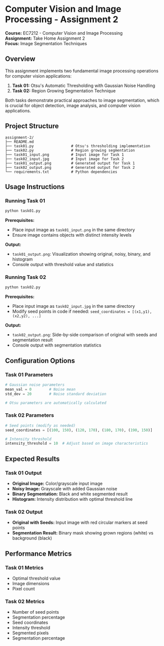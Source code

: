 # Computer Vision and Image Processing - Assignment 2

**Course:** EC7212 - Computer Vision and Image Processing  
**Assignment:** Take Home Assignment 2  
**Focus:** Image Segmentation Techniques

## Overview

This assignment implements two fundamental image processing operations for computer vision applications:

1. **Task 01:** Otsu's Automatic Thresholding with Gaussian Noise Handling
2. **Task 02:** Region Growing Segmentation Technique

Both tasks demonstrate practical approaches to image segmentation, which is crucial for object detection, image analysis, and computer vision applications.

## Project Structure

```
assignment-2/
├── README.md
├── task01.py                 # Otsu's thresholding implementation
├── task02.py                 # Region growing segmentation
├── task01_input.png          # Input image for Task 1
├── task02_input.jpg          # Input image for Task 2
├── task01_output.png         # Generated output for Task 1
├── task02_output.png         # Generated output for Task 2
└── requirements.txt          # Python dependencies
```


## Usage Instructions

### Running Task 01
```bash
python task01.py
```

**Prerequisites:**
- Place input image as `task01_input.png` in the same directory
- Ensure image contains objects with distinct intensity levels

**Output:**
- `task01_output.png`: Visualization showing original, noisy, binary, and histogram
- Console output with threshold value and statistics

### Running Task 02
```bash
python task02.py
```

**Prerequisites:**
- Place input image as `task02_input.jpg` in the same directory
- Modify seed points in code if needed: `seed_coordinates = [(x1,y1), (x2,y2), ...]`

**Output:**
- `task02_output.png`: Side-by-side comparison of original with seeds and segmentation result
- Console output with segmentation statistics


## Configuration Options

### Task 01 Parameters
```python
# Gaussian noise parameters
mean_val = 0        # Noise mean
std_dev = 20        # Noise standard deviation

# Otsu parameters are automatically calculated
```

### Task 02 Parameters
```python
# Seed points (modify as needed)
seed_coordinates = [(100, 150), (120, 170), (180, 170), (190, 150)]

# Intensity threshold
intensity_threshold = 10  # Adjust based on image characteristics
```

## Expected Results

### Task 01 Output
- **Original Image:** Color/grayscale input image
- **Noisy Image:** Grayscale with added Gaussian noise
- **Binary Segmentation:** Black and white segmented result
- **Histogram:** Intensity distribution with optimal threshold line

### Task 02 Output
- **Original with Seeds:** Input image with red circular markers at seed points
- **Segmentation Result:** Binary mask showing grown regions (white) vs background (black)

## Performance Metrics

### Task 01 Metrics
- Optimal threshold value
- Image dimensions 
- Pixel count

### Task 02 Metrics
- Number of seed points
- Segmentation percentage
- Seed coordinates
- Intensity threshold
- Segmented pixels
- Segmentation percentage






